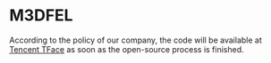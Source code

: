# M3DFEL
According to the policy of our company, the code will be available at [Tencent TFace](https://github.com/Tencent/TFace) as soon as the open-source process is finished.
